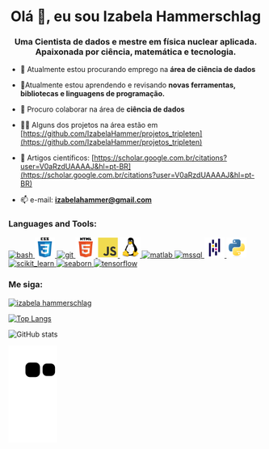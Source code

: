 <h1 align="center">Olá 👋, eu sou Izabela Hammerschlag</h1>
<h3 align="center">Uma Cientista de dados e mestre em física nuclear aplicada. Apaixonada por ciência, matemática e tecnologia.</h3>

- 🔭 Atualmente estou procurando emprego na **área de ciência de dados**

- 🌱Atualmente estou aprendendo e revisando **novas ferramentas, bibliotecas e linguagens de programação.**

- 👯 Procuro colaborar na área de **ciência de dados**

- 👨‍💻 Alguns dos projetos na área estão em [https://github.com/IzabelaHammer/projetos_tripleten](https://github.com/IzabelaHammer/projetos_tripleten)

- 📝 Artigos científicos: [https://scholar.google.com.br/citations?user=V0aRzdUAAAAJ&hl=pt-BR](https://scholar.google.com.br/citations?user=V0aRzdUAAAAJ&hl=pt-BR)

- 📫 e-mail: **izabelahammer@gmail.com**

<h3 align="left">Languages and Tools:</h3>
<p align="left"> <a href="https://www.gnu.org/software/bash/" target="_blank" rel="noreferrer"> <img src="https://www.vectorlogo.zone/logos/gnu_bash/gnu_bash-icon.svg" alt="bash" width="40" height="40"/> </a> <a href="https://www.w3schools.com/css/" target="_blank" rel="noreferrer"> <img src="https://raw.githubusercontent.com/devicons/devicon/master/icons/css3/css3-original-wordmark.svg" alt="css3" width="40" height="40"/> </a> <a href="https://git-scm.com/" target="_blank" rel="noreferrer"> <img src="https://www.vectorlogo.zone/logos/git-scm/git-scm-icon.svg" alt="git" width="40" height="40"/> </a> <a href="https://www.w3.org/html/" target="_blank" rel="noreferrer"> <img src="https://raw.githubusercontent.com/devicons/devicon/master/icons/html5/html5-original-wordmark.svg" alt="html5" width="40" height="40"/> </a> <a href="https://developer.mozilla.org/en-US/docs/Web/JavaScript" target="_blank" rel="noreferrer"> <img src="https://raw.githubusercontent.com/devicons/devicon/master/icons/javascript/javascript-original.svg" alt="javascript" width="40" height="40"/> </a> <a href="https://www.linux.org/" target="_blank" rel="noreferrer"> <img src="https://raw.githubusercontent.com/devicons/devicon/master/icons/linux/linux-original.svg" alt="linux" width="40" height="40"/> </a> <a href="https://www.mathworks.com/" target="_blank" rel="noreferrer"> <img src="https://upload.wikimedia.org/wikipedia/commons/2/21/Matlab_Logo.png" alt="matlab" width="40" height="40"/> </a> <a href="https://www.microsoft.com/en-us/sql-server" target="_blank" rel="noreferrer"> <img src="https://www.svgrepo.com/show/303229/microsoft-sql-server-logo.svg" alt="mssql" width="40" height="40"/> </a> <a href="https://pandas.pydata.org/" target="_blank" rel="noreferrer"> <img src="https://raw.githubusercontent.com/devicons/devicon/2ae2a900d2f041da66e950e4d48052658d850630/icons/pandas/pandas-original.svg" alt="pandas" width="40" height="40"/> </a> <a href="https://www.python.org" target="_blank" rel="noreferrer"> <img src="https://raw.githubusercontent.com/devicons/devicon/master/icons/python/python-original.svg" alt="python" width="40" height="40"/> </a> <a href="https://scikit-learn.org/" target="_blank" rel="noreferrer"> <img src="https://upload.wikimedia.org/wikipedia/commons/0/05/Scikit_learn_logo_small.svg" alt="scikit_learn" width="40" height="40"/> </a> <a href="https://seaborn.pydata.org/" target="_blank" rel="noreferrer"> <img src="https://seaborn.pydata.org/_images/logo-mark-lightbg.svg" alt="seaborn" width="40" height="40"/> </a> <a href="https://www.tensorflow.org" target="_blank" rel="noreferrer"> <img src="https://www.vectorlogo.zone/logos/tensorflow/tensorflow-icon.svg" alt="tensorflow" width="40" height="40"/> </a> </p>

<h3 align="left">Me siga:</h3>
<p align="left">
<a href="https://linkedin.com/in/izabela-hammerschlag" target="blank"><img align="center" src="https://raw.githubusercontent.com/rahuldkjain/github-profile-readme-generator/master/src/images/icons/Social/linked-in-alt.svg" alt="izabela hammerschlag" height="30" width="40" /></a>
</p>
 

[![Top Langs](https://github-readme-stats.vercel.app/api/top-langs/?username=IzabelaHammer)](https://github.com/anuraghazra/github-readme-stats)

![GitHub stats](https://github-readme-stats.vercel.app/api?username=IzabelaHammer&show_icons=true)  

![snake gif](https://github.com/IzabelaHammer/IzabelaHammer/blob/output/github-contribution-grid-snake.svg)
